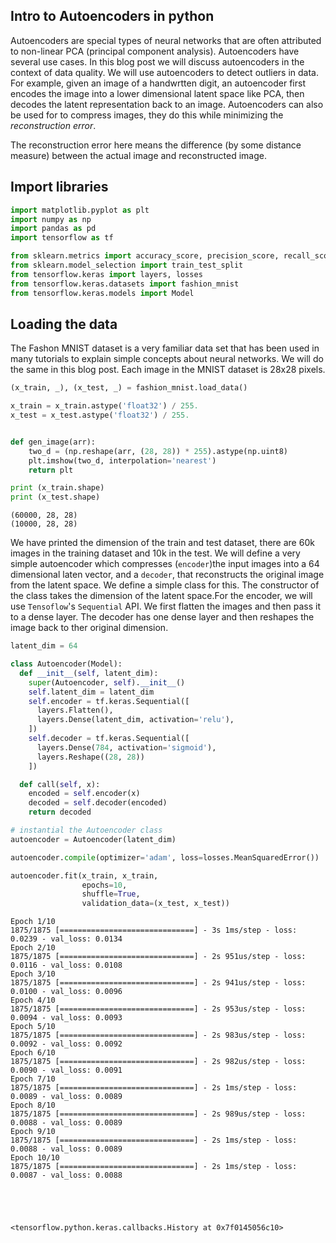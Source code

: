 ## Intro to Autoencoders in python 

Autoencoders are special types of neural networks that are often attributed to non-linear PCA (principal component analysis). Autoencoders have several use cases. In this blog post we will discuss autoencoders in the context of data quality. We will use autoencoders to detect outliers in data. For example, given an image of a handwrtten digit, an autoencoder first encodes the image into a lower dimensional latent space like PCA, then decodes the latent representation back to an image. Autoencoders can also be used for to compress images, they do this while minimizing the *reconstruction error*. 

The reconstruction error here means the difference (by some distance measure) between the actual image and reconstructed image.

## Import libraries


```python
import matplotlib.pyplot as plt
import numpy as np
import pandas as pd
import tensorflow as tf
```


```python
from sklearn.metrics import accuracy_score, precision_score, recall_score
from sklearn.model_selection import train_test_split
from tensorflow.keras import layers, losses
from tensorflow.keras.datasets import fashion_mnist
from tensorflow.keras.models import Model
```

## Loading the data
The Fashon MNIST dataset is a very familiar data set that has been used in many tutorials to explain simple concepts about neural networks. We will do the same in this blog post.  Each image in the MNIST dataset is 28x28 pixels. 


```python
(x_train, _), (x_test, _) = fashion_mnist.load_data()

x_train = x_train.astype('float32') / 255.
x_test = x_test.astype('float32') / 255.


def gen_image(arr):
    two_d = (np.reshape(arr, (28, 28)) * 255).astype(np.uint8)
    plt.imshow(two_d, interpolation='nearest')
    return plt

print (x_train.shape)
print (x_test.shape)
```

    (60000, 28, 28)
    (10000, 28, 28)


We have printed the dimension  of the train and test dataset,  there are 60k images in the training dataset and 10k in the test.
We will define a very simple autoencoder which compresses (`encoder`)the input images into a 64 dimensional laten vector, and a `decoder`, that reconstructs the original image from the latent space. We define a simple class for this. The constructor of the class takes the dimension of the latent space.For the encoder, we will use `Tensoflow`'s `Sequential` API. We first flatten the images and then pass it to a dense layer. The decoder has one dense layer and then reshapes the image back to ther original dimension. 


```python
latent_dim = 64

class Autoencoder(Model):
  def __init__(self, latent_dim):
    super(Autoencoder, self).__init__()
    self.latent_dim = latent_dim   
    self.encoder = tf.keras.Sequential([
      layers.Flatten(),
      layers.Dense(latent_dim, activation='relu'),
    ])
    self.decoder = tf.keras.Sequential([
      layers.Dense(784, activation='sigmoid'),
      layers.Reshape((28, 28))
    ])

  def call(self, x):
    encoded = self.encoder(x)
    decoded = self.decoder(encoded)
    return decoded
```


```python
# instantial the Autoencoder class
autoencoder = Autoencoder(latent_dim)
```


```python
autoencoder.compile(optimizer='adam', loss=losses.MeanSquaredError())
```


```python
autoencoder.fit(x_train, x_train,
                epochs=10,
                shuffle=True,
                validation_data=(x_test, x_test))
```

    Epoch 1/10
    1875/1875 [==============================] - 3s 1ms/step - loss: 0.0239 - val_loss: 0.0134
    Epoch 2/10
    1875/1875 [==============================] - 2s 951us/step - loss: 0.0116 - val_loss: 0.0108
    Epoch 3/10
    1875/1875 [==============================] - 2s 941us/step - loss: 0.0100 - val_loss: 0.0096
    Epoch 4/10
    1875/1875 [==============================] - 2s 953us/step - loss: 0.0094 - val_loss: 0.0093
    Epoch 5/10
    1875/1875 [==============================] - 2s 983us/step - loss: 0.0092 - val_loss: 0.0092
    Epoch 6/10
    1875/1875 [==============================] - 2s 982us/step - loss: 0.0090 - val_loss: 0.0091
    Epoch 7/10
    1875/1875 [==============================] - 2s 1ms/step - loss: 0.0089 - val_loss: 0.0089
    Epoch 8/10
    1875/1875 [==============================] - 2s 989us/step - loss: 0.0088 - val_loss: 0.0089
    Epoch 9/10
    1875/1875 [==============================] - 2s 1ms/step - loss: 0.0088 - val_loss: 0.0089
    Epoch 10/10
    1875/1875 [==============================] - 2s 1ms/step - loss: 0.0087 - val_loss: 0.0088





    <tensorflow.python.keras.callbacks.History at 0x7f0145056c10>




```python

```
